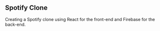 ## Spotify Clone

Creating a Spotify clone using React for the front-end and Firebase for the back-end.